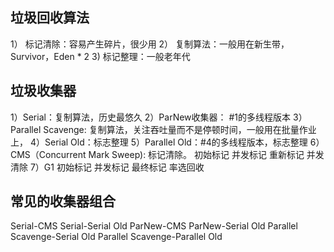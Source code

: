 ## 垃圾回收算法
1） 标记清除：容易产生碎片，很少用
2） 复制算法：一般用在新生带，Survivor，Eden * 2
3)  标记整理：一般老年代

## 垃圾收集器
1）Serial：复制算法，历史最悠久
2）ParNew收集器： #1的多线程版本
3）Parallel Scavenge: 复制算法，关注吞吐量而不是停顿时间，一般用在批量作业上，
4）Serial Old：标志整理
5）Parallel Old：#4的多线程版本，标志整理
6）CMS（Concurrent Mark Sweep): 标记清除。
    初始标记
    并发标记
    重新标记
    并发清除
7）G1
    初始标记
    并发标记
    最终标记
    率选回收

## 常见的收集器组合
Serial-CMS
Serial-Serial Old
ParNew-CMS
ParNew-Serial Old
Parallel Scavenge-Serial Old
Parallel Scavenge-Parallel Old